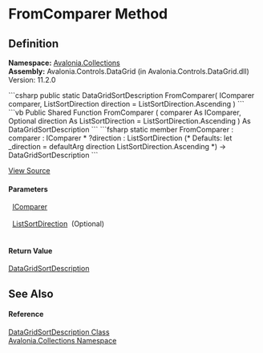 # FromComparer Method




## Definition
**Namespace:** <a href="N_Avalonia_Collections">Avalonia.Collections</a>  
**Assembly:** Avalonia.Controls.DataGrid (in Avalonia.Controls.DataGrid.dll) Version: 11.2.0

<Tabs groupId="api-code-preview">
<TabItem value="csharp" label="C#">
```csharp
public static DataGridSortDescription FromComparer(
	IComparer comparer,
	ListSortDirection direction = ListSortDirection.Ascending
)
```
</TabItem>
<TabItem value="vb" label="VB">
```vb
Public Shared Function FromComparer ( 
	comparer As IComparer,
	Optional direction As ListSortDirection = ListSortDirection.Ascending
) As DataGridSortDescription
```
</TabItem>
<TabItem value="fsharp" label="F#">
```fsharp
static member FromComparer : 
        comparer : IComparer * 
        ?direction : ListSortDirection 
(* Defaults:
        let _direction = defaultArg direction ListSortDirection.Ascending
*)
-> DataGridSortDescription 
```
</TabItem>
</Tabs>



<a href="https://github.com/AvaloniaUI/Avalonia/tree/master/src/Avalonia.Controls.DataGrid/Collections/DataGridSortDescription.cs#L260" title="View the source code">View Source</a>



#### Parameters
<dl><dt>  <a href="https://learn.microsoft.com/dotnet/api/system.collections.icomparer" target="_blank" rel="noopener noreferrer">IComparer</a></dt><dd> </dd><dt>  <a href="https://learn.microsoft.com/dotnet/api/system.componentmodel.listsortdirection" target="_blank" rel="noopener noreferrer">ListSortDirection</a>  (Optional)</dt><dd> </dd></dl>

#### Return Value
<a href="T_Avalonia_Collections_DataGridSortDescription">DataGridSortDescription</a>

## See Also


#### Reference
<a href="T_Avalonia_Collections_DataGridSortDescription">DataGridSortDescription Class</a>  
<a href="N_Avalonia_Collections">Avalonia.Collections Namespace</a>  
